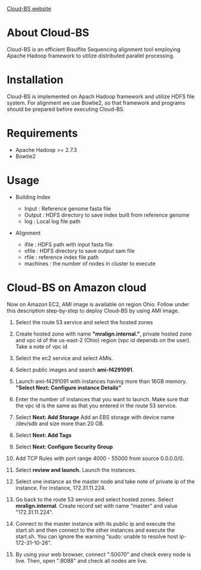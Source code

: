[Cloud-BS website](https://paryoja.github.io/Cloud-BS/)

# About Cloud-BS

Cloud-BS is an efficient Bisulfite Sequencing alignment tool employing Apache Hadoop framework to utilize distributed parallel processing. 

# Installation
Cloud-BS is implemented on Apach Hadoop framework and utilize HDFS file system. For alignment we use Bowtie2, so that framework and programs should be prepared before executing Cloud-BS. 

# Requirements
* Apache Hadoop >= 2.7.3
* Bowtie2

# Usage
* Building Index
  - Input : Reference genome fasta file
  - Output : HDFS directory to save index built from reference genome
  - log : Local log file path
  
* Alignment
  - ifile : HDFS path with input fasta file
  - ofile : HDFS directory to save output sam file
  - rfile : reference index file path
  - machines : the number of nodes in cluster to execute
 

# Cloud-BS on Amazon cloud
Now on Amazon EC2, AMI image is available on region Ohio. Follow under this description step-by-step to deploy Cloud-BS by using AMI image.

1. Select the route 53 service and select the hosted zones

2. Create hosted zone with name **"mralign.internal."**, private hosted zone and vpc id of the us-east-2 (Ohio) region (vpc id depends on the user). Take a note of vpc id

3. Select the ec2 service and select AMIs.

4. Select public images and search **ami-f4291091**.

5. Launch ami-f4291091 with instances having more than 16GB memory. **"Select Next: Configure instance Details"**

6. Enter the number of instances that you want to launch. Make sure that the vpc id is the same as that you entered in the route 53 service.

7. Select **Next: Add Storage** Add an EBS storage with device name /dev/sdb and size more than 20 GB.

8. Select **Next: Add Tags**

9. Select **Next: Configure Security Group**

10. Add TCP Rules with port range 4000 - 55000 from source 0.0.0.0/0.

11. Select **review and launch.** Launch the instances.

12. Select one instance as the master node and take note of private ip of the instance. For instance, 172.31.11.224.

13. Go back to the route 53 service and select hosted zones. Select **mralign.internal**. Create record set with name “master" and value "172.31.11.224".

14. Connect to the master instance with its public ip and execute the start.sh and then connect to the other instances and execute the start.sh. You can ignore the warning “sudo: unable to resolve host ip-172-31-10-26”.

15. By using your web browser, connect "<public ip of the master node>:50070" and check every node is live. 
Then, open "<public ip of the master node>:8088" and check all nodes are live.

